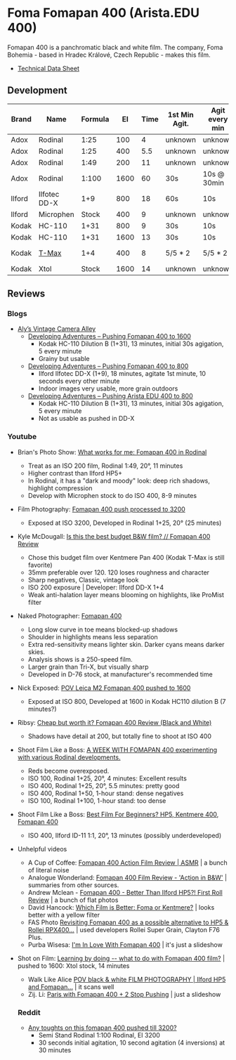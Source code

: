 # Foma Fomapan 400 (Arista.EDU 400)

Fomapan 400 is a panchromatic black and white film. The company, Foma Bohemia - based in Hradec Králové, Czech Republic - makes this film.

* [Technical Data Sheet](./resources/foma_fomapan_400.pdf)

## Development

<table>
    <thead>
        <tr>
            <th>Brand</th>
            <th>Name</th>
            <th>Formula</th>
            <th>EI</th>
            <th>Time</th>
            <th>1st Min Agit.</th>
            <th>Agit every min</th>
            <th>Notes</th>
        </tr>
    </thead>
    <tbody>
        <tr>
            <td>Adox</td>
            <td>Rodinal</td>
            <td>1:25</td>
            <td>100</td>
            <td>4</td>
            <td>unknown</td>
            <td>unknown</td>
            <td><a href="https://www.youtube.com/watch?v=m6wie6rtOeg">Youtube</a></td>
        </tr>
        <tr>
            <td>Adox</td>
            <td>Rodinal</td>
            <td>1:25</td>
            <td>400</td>
            <td>5.5</td>
            <td>unknown</td>
            <td>unknown</td>
            <td><a href="https://www.youtube.com/watch?v=m6wie6rtOeg">Youtube</a></td>
        </tr>
        <tr>
            <td>Adox</td>
            <td>Rodinal</td>
            <td>1:49</td>
            <td>200</td>
            <td>11</td>
            <td>unknown</td>
            <td>unknown</td>
            <td><a href="https://www.youtube.com/watch?v=AeaCZOdLSH8">Youtube</a></td>
        </tr>
        <tr>
            <td>Adox</td>
            <td>Rodinal</td>
            <td>1:100</td>
            <td>1600</td>
            <td>60</td>
            <td>30s</td>
            <td>10s @ 30min</td>
            <td><a href="https://www.reddit.com/r/Darkroom/comments/tastyq/any_toughts_on_this_fomapan_400_pushed_till_3200/">Reddit</a></td>
        </tr>
        <tr>
            <td>Ilford</td>
            <td>Ilfotec DD-X</td>
            <td>1+9</td>
            <td>800</td>
            <td>18</td>
            <td>60s</td>
            <td>10s</td>
            <td><a href="https://alysvintagecameraalley.com/2021/02/24/developing-adventures-pushing-fomapan-400/">Blog</a></td>
        </tr>
        <tr>
            <td>Ilford</td>
            <td>Microphen</td>
            <td>Stock</td>
            <td>400</td>
            <td>9</td>
            <td>unknown</td>
            <td>unknown</td>
            <td><a href="https://www.youtube.com/watch?v=AeaCZOdLSH8">Youtube</a></td>
        </tr>
        <tr>
            <td>Kodak</td>
            <td>HC-110</td>
            <td>1+31</td>
            <td>800</td>
            <td>9</td>
            <td>30s</td>
            <td>10s</td>
            <td><a href="https://alysvintagecameraalley.com/2021/03/26/developing-adventures-pushing-arista-edu-400-to-800/">Blog</a></td>
        </tr>
        <tr>
            <td>Kodak</td>
            <td>HC-110</td>
            <td>1+31</td>
            <td>1600</td>
            <td>13</td>
            <td>30s</td>
            <td>10s</td>
            <td><a href="https://alysvintagecameraalley.com/2021/03/08/pushing-fomapan-400-to-1600/">Blog</a></td>
        </tr>
        <tr>
            <td>Kodak</td>
            <td><a href="../bw_developers/kodak_tmax.md">T-Max</a></td>
            <td>1+4</td>
            <td>400</td>
            <td>8</td>
            <td>5/5 * 2</td>
            <td>5/5 * 2</td>
            <td><a href="https://www.digitaltruth.com/devchart.php?Film=Fomapan+400&Developer=TMax+Dev%25&mdc=Search&TempUnits=C&TimeUnits=D">MDC</a>, <a href="https://www.flickr.com/photos/axle81401/26081179707">Flickr</a></td>
        </tr>
        <tr>
            <td>Kodak</td>
            <td>Xtol</td>
            <td>Stock</td>
            <td>1600</td>
            <td>14</td>
            <td>unknown</td>
            <td>unknown</td>
            <td><a href="https://www.youtube.com/watch?v=puTMQ5Odo9g">Youtube</a></td>
        </tr>
    </tbody>
</table>


## Reviews

### Blogs
* [Aly’s Vintage Camera Alley](https://alysvintagecameraalley.com/)
  * [Developing Adventures – Pushing Fomapan 400 to 1600](https://alysvintagecameraalley.com/2021/03/08/pushing-fomapan-400-to-1600/)
    * Kodak HC-110 Dilution B (1+31), 13 minutes, initial 30s agigation, 5 every minute
    * Grainy but usable
  * [Developing Adventures – Pushing Fomapan 400 to 800](https://alysvintagecameraalley.com/2021/02/24/developing-adventures-pushing-fomapan-400/)
    * Ilford Ilfotec DD-X (1+9), 18 minutes, agitate 1st minute, 10 seconds every other minute
    * Indoor images very usable, more grain outdoors
  * [Developing Adventures – Pushing Arista EDU 400 to 800](https://alysvintagecameraalley.com/2021/03/26/developing-adventures-pushing-arista-edu-400-to-800/)
    * Kodak HC-110 Dilution B (1+31), 13 minutes, initial 30s agigation, 5 every minute
    * Not as usable as pushed in DD-X

### Youtube

* Brian's Photo Show: [What works for me: Fomapan 400 in Rodinal](https://www.youtube.com/watch?v=AeaCZOdLSH8)
  * Treat as an ISO 200 film, Rodinal 1:49, 20&deg;, 11 minutes
  * Higher contrast than Ilford HP5+
  * In Rodinal, it has a "dark and moody" look: deep rich shadows, highlight compression
  * Develop with Microphen stock to do ISO 400, 8-9 minutes
* Film Photography: [Fomapan 400 push processed to 3200](https://www.youtube.com/watch?v=4HhYUqQoIIY)
  * Exposed at ISO 3200, Developed in Rodinal 1+25, 20&deg; (25 minutes)
* Kyle McDougall: [Is this the best budget B&W film? // Fomapan 400 Review](https://www.youtube.com/watch?v=eOMbOX7marw)
  * Chose this budget film over Kentmere Pan 400 (Kodak T-Max is still favorite)
  * 35mm preferable over 120. 120 loses roughness and character
  * Sharp negatives, Classic, vintage look
  * ISO 200 exposure | Developer: Ilford DD-X 1+4
  * Weak anti-halation layer means blooming on highlights, like ProMist filter
* Naked Photographer: [Fomapan 400](https://www.youtube.com/watch?v=ciKfWrgsqOI)
  * Long slow curve in toe means blocked-up shadows
  * Shoulder in highlights means less separation
  * Extra red-sensitivity means lighter skin. Darker cyans means darker skies.
  * Analysis shows is a 250-speed film.
  * Larger grain than Tri-X, but visually sharp
  * Developed in D-76 stock, at manufacturer's recommended time
* Nick Exposed: [POV Leica M2 Fomapan 400 pushed to 1600](https://www.youtube.com/watch?v=ZPqhA0Gbg_U)
  * Exposed at ISO 800, Developed at 1600 in Kodak HC110 dilution B (7 minutes?)
* Ribsy: [Cheap but worth it? Fomapan 400 Review (Black and White)](https://www.youtube.com/watch?v=dcs-y_m9_dY)
  * Shadows have detail at 200, but totally fine to shoot at ISO 400
* Shoot Film Like a Boss: [A WEEK WITH FOMAPAN 400 experimenting with various Rodinal developments.](https://www.youtube.com/watch?v=m6wie6rtOeg)
  * Reds become overexposed.
  * ISO 100, Rodinal 1+25, 20&deg;, 4 minutes: Excellent results
  * ISO 400, Rodinal 1+25, 20&deg;, 5.5 minutes: pretty good
  * ISO 400, Rodinal 1+50, 1-hour stand: dense negatives
  * ISO 100, Rodinal 1+100, 1-hour stand: too dense
* Shoot Film Like a Boss: [Best Film For Beginners? HP5, Kentmere 400, Fomapan 400](https://www.youtube.com/watch?v=uLPdTH25rqQ)
  * ISO 400, Ilford ID-11 1:1, 20&deg;, 13 minutes (possibly underdeveloped)
* Unhelpful videos
  * A Cup of Coffee: [Fomapan 400 Action Film Review | ASMR](https://www.youtube.com/watch?v=aIoXW1s9iw8) | a bunch of literal noise
  * Analogue Wonderland: [Fomapan 400 Film Review - 'Action in B&W'](https://www.youtube.com/watch?v=wIlFJ7yNIZ0) | summaries from other sources.
  * Andrew Mclean - [Fomapan 400 - Better Than Ilford HP5?! First Roll Review](https://www.youtube.com/watch?v=4ozBEID2c40) | a bunch of flat photos
  * David Hancock: [Which Film is Better: Foma or Kentmere?](https://www.youtube.com/watch?v=epAE78ncdhc) | looks better with a yellow filter
  * FAS Photo [Revisiting Fomapan 400 as a possible alternative to HP5 & Rollei RPX400...](https://www.youtube.com/watch?v=XXcCBuqUaFI) | used developers Rollei Super Grain, Clayton F76 Plus.
  * Purba Wisesa: [I'm In Love With Fomapan 400](https://www.youtube.com/watch?v=dZN2C2TSixE) | it's just a slideshow
* Shot on Film: [Learning by doing -- what to do with Fomapan 400 film?](https://www.youtube.com/watch?v=puTMQ5Odo9g) | pushed to 1600: Xtol stock, 14 minutes
  * Walk Like Alice [POV black & white FILM PHOTOGRAPHY | Ilford HP5 and Fomapan...](https://www.youtube.com/watch?v=MYWAFSzgWdc) | it scans well
  * Zij. Li: [Paris with Fomapan 400 + 2 Stop Pushing](https://www.youtube.com/watch?v=znbMa66oihg) | just a slideshow

  ### Reddit

  * [Any toughts on this fomapan 400 pushed till 3200?](https://www.reddit.com/r/Darkroom/comments/tastyq/any_toughts_on_this_fomapan_400_pushed_till_3200/)
    * Semi Stand Rodinal 1:100 Rodinal, EI 3200
    * 30 seconds initial agitation, 10 second agitation (4 inversions) at 30 minutes


